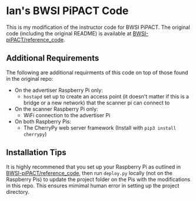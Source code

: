 # Ian's BWSI PiPACT Code
This is my modification of the instructor code for BWSI PiPACT. The original code (including the original README) is available at [BWSI-piPACT/reference_code](https://github.com/BWSI-piPACT/reference_code).

## Additional Requirements
The following are additional requirments of this code on top of those found in the original repo:
- On the advertiser Raspberry Pi only:
   - `hostapd` set up to create an access point (it doesn't matter if this is a bridge or a new network) that the scanner pi can connect to
- On the scanner Raspberry Pi only:
   - WiFi connection to the advertiser Pi
- On both Raspberry Pis:
   - The CherryPy web server framework (Install with `pip3 install cherrypy`)

## Installation Tips
It is highly recommened that you set up your Raspberry Pi as outlined in [BWSI-piPACT/reference_code](https://github.com/BWSI-piPACT/reference_code), then run `deploy.py` locally (not on the Raspberry Pis) to update the project folder on the Pis with the modifications in this repo. This ensures mimimal human error in setting up the project directory.